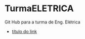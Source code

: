 # TurmaELETRICA
Git Hub para a turma de Eng. Elétrica
- [título do link](https://news.google.com.br/)
